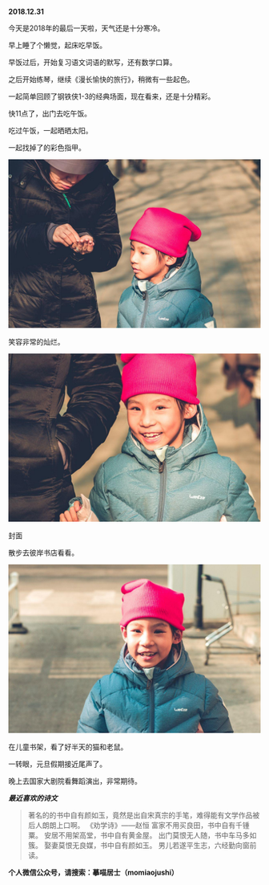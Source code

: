 
          
            
**2018.12.31**

今天是2018年的最后一天啦，天气还是十分寒冷。

早上睡了个懒觉，起床吃早饭。

早饭过后，开始复习语文词语的默写，还有数学口算。

之后开始练琴，继续《漫长愉快的旅行》，稍微有一些起色。

一起简单回顾了钢铁侠1-3的经典场面，现在看来，还是十分精彩。

快11点了，出门去吃午饭。

吃过午饭，一起晒晒太阳。

一起找掉了的彩色指甲。




![](img/51001-0dc8d717d768fdc3.jpg)




笑容非常的灿烂。




![](img/51001-c0f95f8b618bd3d3.jpg)

封面


散步去彼岸书店看看。




![](img/51001-51150ce5f8247764.jpg)




在儿童书架，看了好半天的猫和老鼠。

一转眼，元旦假期接近尾声了。

晚上去国家大剧院看舞蹈演出，非常期待。


***最近喜欢的诗文***
>著名的的书中自有颜如玉，竟然是出自宋真宗的手笔，难得能有文学作品被后人朗朗上口啊。
《劝学诗》——赵恒
富家不用买良田，书中自有千锺粟。
安居不用架高堂，书中自有黄金屋。
出门莫恨无人随，书中车马多如簇。
娶妻莫恨无良媒，书中自有颜如玉。
男儿若遂平生志，六经勤向窗前读。




**个人微信公众号，请搜索：摹喵居士（momiaojushi）**

          
        